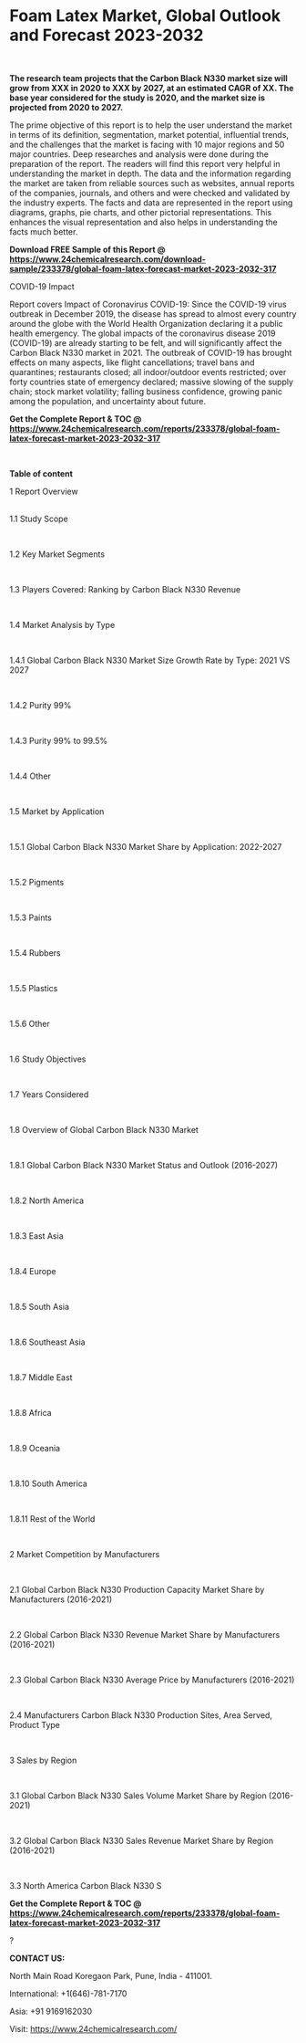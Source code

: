 <h1>Foam Latex Market, Global Outlook and Forecast 2023-2032</h1><br/><p><strong>The research team projects that the Carbon Black N330 market size will grow from XXX in 2020 to XXX by 2027, at an estimated <strong>CAGR</strong> of XX. The base year considered for the study is 2020, and the market size is projected from 2020 to 2027.</strong></p>
 
 
 
 <p>The prime objective of this report is to help the user understand the market in terms of its definition, segmentation, market potential, influential trends, and the challenges that the market is facing with 10 major regions and 50 major countries. Deep researches and analysis were done during the preparation of the report. The readers will find this report very helpful in understanding the market in depth. The data and the information regarding the market are taken from reliable sources such as websites, annual reports of the companies, journals, and others and were checked and validated by the industry experts. The facts and data are represented in the report using diagrams, graphs, pie charts, and other pictorial representations. This enhances the visual representation and also helps in understanding the facts much better.</p>
 
 
 
 <div><b>Download FREE Sample of this Report @ <a href="https://www.24chemicalresearch.com/download-sample/233378/global-foam-latex-forecast-market-2023-2032-317">https://www.24chemicalresearch.com/download-sample/233378/global-foam-latex-forecast-market-2023-2032-317</a></b></div>
 
 
 
 <p>COVID-19 Impact</p>
 
 
 
 <p>Report covers Impact of Coronavirus COVID-19: Since the COVID-19 virus outbreak in December 2019, the disease has spread to almost every country around the globe with the World Health Organization declaring it a public health emergency. The global impacts of the coronavirus disease 2019 (COVID-19) are already starting to be felt, and will significantly affect the Carbon Black N330 market in 2021. The outbreak of COVID-19 has brought effects on many aspects, like flight cancellations; travel bans and quarantines; restaurants closed; all indoor/outdoor events restricted; over forty countries state of emergency declared; massive slowing of the supply chain; stock market volatility; falling business confidence, growing panic among the population, and uncertainty about future.</p>
 
 
 
 <div><b>Get the Complete Report & TOC @ <a href="https://www.24chemicalresearch.com/reports/233378/global-foam-latex-forecast-market-2023-2032-317">https://www.24chemicalresearch.com/reports/233378/global-foam-latex-forecast-market-2023-2032-317</a></b></div>
 
 
 
 <p><br />
 
 <b>Table of content</b></p>
 
 
 
 <p>1 Report Overview<br />
 
 <br />
 
 1.1 Study Scope<br />
 
 <br />
 
 1.2 Key Market Segments<br />
 
 <br />
 
 1.3 Players Covered: Ranking by Carbon Black N330 Revenue<br />
 
 <br />
 
 1.4 Market Analysis by Type<br />
 
 <br />
 
 1.4.1 Global Carbon Black N330 Market Size Growth Rate by Type: 2021 VS 2027<br />
 
 <br />
 
 1.4.2 Purity 99%<br />
 
 <br />
 
 1.4.3 Purity 99% to 99.5%<br />
 
 <br />
 
 1.4.4 Other<br />
 
 <br />
 
 1.5 Market by Application<br />
 
 <br />
 
 1.5.1 Global Carbon Black N330 Market Share by Application: 2022-2027<br />
 
 <br />
 
 1.5.2 Pigments<br />
 
 <br />
 
 1.5.3 Paints<br />
 
 <br />
 
 1.5.4 Rubbers<br />
 
 <br />
 
 1.5.5 Plastics<br />
 
 <br />
 
 1.5.6 Other<br />
 
 <br />
 
 1.6 Study Objectives<br />
 
 <br />
 
 1.7 Years Considered<br />
 
 <br />
 
 1.8 Overview of Global Carbon Black N330 Market<br />
 
 <br />
 
 1.8.1 Global Carbon Black N330 Market Status and Outlook (2016-2027)<br />
 
 <br />
 
 1.8.2 North America<br />
 
 <br />
 
 1.8.3 East Asia<br />
 
 <br />
 
 1.8.4 Europe<br />
 
 <br />
 
 1.8.5 South Asia<br />
 
 <br />
 
 1.8.6 Southeast Asia<br />
 
 <br />
 
 1.8.7 Middle East<br />
 
 <br />
 
 1.8.8 Africa<br />
 
 <br />
 
 1.8.9 Oceania<br />
 
 <br />
 
 1.8.10 South America<br />
 
 <br />
 
 1.8.11 Rest of the World<br />
 
 <br />
 
 2 Market Competition by Manufacturers<br />
 
 <br />
 
 2.1 Global Carbon Black N330 Production Capacity Market Share by Manufacturers (2016-2021)<br />
 
 <br />
 
 2.2 Global Carbon Black N330 Revenue Market Share by Manufacturers (2016-2021)<br />
 
 <br />
 
 2.3 Global Carbon Black N330 Average Price by Manufacturers (2016-2021)<br />
 
 <br />
 
 2.4 Manufacturers Carbon Black N330 Production Sites, Area Served, Product Type<br />
 
 <br />
 
 3 Sales by Region<br />
 
 <br />
 
 3.1 Global Carbon Black N330 Sales Volume Market Share by Region (2016-2021)<br />
 
 <br />
 
 3.2 Global Carbon Black N330 Sales Revenue Market Share by Region (2016-2021)<br />
 
 <br />
 
 3.3 North America Carbon Black N330 S</p>
 
 
 
 <div><b>Get the Complete Report & TOC @ <a href="https://www.24chemicalresearch.com/reports/233378/global-foam-latex-forecast-market-2023-2032-317">https://www.24chemicalresearch.com/reports/233378/global-foam-latex-forecast-market-2023-2032-317</a></b></div>
 
 
 
 <p>? </p>
 
 
 
 <p><b>CONTACT US:</b><br />
 
 North Main Road Koregaon Park, Pune, India - 411001.<br />
 
 International: +1(646)-781-7170<br />
 
 Asia: +91 9169162030<br />
 
 Visit: <a href="https://www.24chemicalresearch.com/">https://www.24chemicalresearch.com/</a></p>